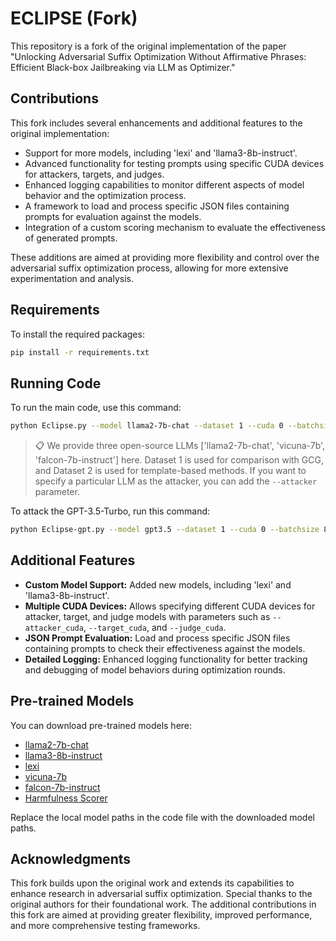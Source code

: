 # ECLIPSE (Fork)

This repository is a fork of the original implementation of the paper "Unlocking Adversarial Suffix Optimization Without Affirmative Phrases: Efficient Black-box Jailbreaking via LLM as Optimizer."

## Contributions

This fork includes several enhancements and additional features to the original implementation:

- Support for more models, including 'lexi' and 'llama3-8b-instruct'.
- Advanced functionality for testing prompts using specific CUDA devices for attackers, targets, and judges.
- Enhanced logging capabilities to monitor different aspects of model behavior and the optimization process.
- A framework to load and process specific JSON files containing prompts for evaluation against the models.
- Integration of a custom scoring mechanism to evaluate the effectiveness of generated prompts.

These additions are aimed at providing more flexibility and control over the adversarial suffix optimization process, allowing for more extensive experimentation and analysis.

## Requirements

To install the required packages:

```bash
pip install -r requirements.txt
```

## Running Code

To run the main code, use this command:

```bash
python Eclipse.py --model llama2-7b-chat --dataset 1 --cuda 0 --batchsize 8 --K_round 50 --ref_history 10
```

> 📋 We provide three open-source LLMs ['llama2-7b-chat', 'vicuna-7b', 'falcon-7b-instruct'] here. Dataset 1 is used for comparison with GCG, and Dataset 2 is used for template-based methods. If you want to specify a particular LLM as the attacker, you can add the `--attacker` parameter.

To attack the GPT-3.5-Turbo, run this command:

```bash
python Eclipse-gpt.py --model gpt3.5 --dataset 1 --cuda 0 --batchsize 8 --K_round 50 --ref_history 10
```

## Additional Features

- **Custom Model Support:** Added new models, including 'lexi' and 'llama3-8b-instruct'.
- **Multiple CUDA Devices:** Allows specifying different CUDA devices for attacker, target, and judge models with parameters such as `--attacker_cuda`, `--target_cuda`, and `--judge_cuda`.
- **JSON Prompt Evaluation:** Load and process specific JSON files containing prompts to check their effectiveness against the models.
- **Detailed Logging:** Enhanced logging functionality for better tracking and debugging of model behaviors during optimization rounds.

## Pre-trained Models

You can download pre-trained models here:

- [llama2-7b-chat](https://huggingface.co/meta-llama/Llama-2-7b-chat-hf#/)
- [llama3-8b-instruct](https://huggingface.co/meta-llama/Meta-Llama-3.1-8B-Instruct#)
- [lexi](https://huggingface.co/Orenguteng/Llama-3.1-8B-Lexi-Uncensored)
- [vicuna-7b](https://huggingface.co/lmsys/vicuna-7b-v1.5#/)
- [falcon-7b-instruct](https://huggingface.co/tiiuae/falcon-7b-instruct#/)
- [Harmfulness Scorer](https://huggingface.co/hubert233/GPTFuzz#/)

Replace the local model paths in the code file with the downloaded model paths.

## Acknowledgments

This fork builds upon the original work and extends its capabilities to enhance research in adversarial suffix optimization. Special thanks to the original authors for their foundational work. The additional contributions in this fork are aimed at providing greater flexibility, improved performance, and more comprehensive testing frameworks.
